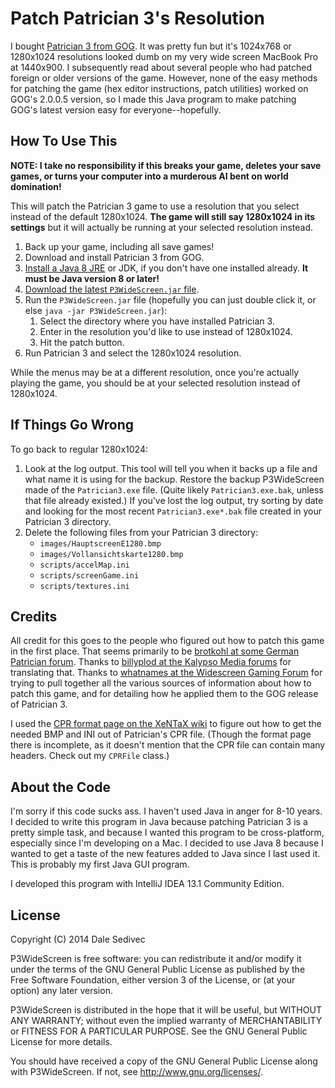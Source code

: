 # Patch Patrician 3's Resolution

I bought [Patrician 3 from GOG][].  It was pretty fun but it's 1024x768 or 1280x1024 resolutions looked dumb on my very wide screen MacBook Pro at 1440x900.  I subsequently read about several people who had patched foreign or older versions of the game.  However, none of the easy methods for patching the game (hex editor instructions, patch utilities) worked on GOG's 2.0.0.5 version, so I made this Java program to make patching GOG's latest version easy for everyone--hopefully.

[Patrician 3 from GOG]: http://www.gog.com/game/patrician_3


## How To Use This

**NOTE: I take no responsibility if this breaks your game, deletes your save games, or turns your computer into a murderous AI bent on world domination!**

This will patch the Patrician 3 game to use a resolution that you select instead of the default 1280x1024.  **The game will still say 1280x1024 in its settings** but it will actually be running at your selected resolution instead.

1. Back up your game, including all save games!
2. Download and install Patrician 3 from GOG.
3. [Install a Java 8 JRE][java-8] or JDK, if you don't have one installed already.  **It must be Java version 8 or later!**
4. [Download the latest `P3WideScreen.jar` file][P3WideScreen.jar].
5. Run the `P3WideScreen.jar` file (hopefully you can just double click it, or else `java -jar P3WideScreen.jar`):
     1. Select the directory where you have installed Patrician 3.
     2. Enter in the resolution you'd like to use instead of 1280x1024.
     3. Hit the patch button.
6. Run Patrician 3 and select the 1280x1024 resolution.

[java-8]: http://www.oracle.com/technetwork/java/javase/downloads/jre8-downloads-2133155.html
[P3WideScreen.jar]: https://github.com/dsedivec/P3WideScreen/releases/

While the menus may be at a different resolution, once you're actually playing the game, you should be at your selected resolution instead of 1280x1024.


## If Things Go Wrong

To go back to regular 1280x1024:

1. Look at the log output.  This tool will tell you when it backs up a file and what name it is using for the backup.  Restore the backup P3WideScreen made of the `Patrician3.exe` file.  (Quite likely `Patrician3.exe.bak`, unless that file already existed.)  If you've lost the log output, try sorting by date and looking for the most recent `Patrician3.exe*.bak` file created in your Patrician 3 directory.
2. Delete the following files from your Patrician 3 directory:
    * `images/HauptscreenE1280.bmp`
    * `images/Vollansichtskarte1280.bmp`
    * `scripts/accelMap.ini`
    * `scripts/screenGame.ini`
    * `scripts/textures.ini`

## Credits

All credit for this goes to the people who figured out how to patch this game in the first place.  That seems primarily to be [brotkohl at some German Patrician forum][brotkohl].  Thanks to [billyplod at the Kalypso Media forums][billyplod] for translating that.  Thanks to [whatnames at the Widescreen Gaming Forum][whatnames] for trying to pull together all the various sources of information about how to patch this game, and for detailing how he applied them to the GOG release of Patrician 3.

[brotkohl]: http://www.patrizierforum.net/index.php?page=Thread&threadID=3376&pageNo=1
[billyplod]: http://forum.kalypsomedia.com/showthread.php?tid=8713&pid=86997#pid86997
[whatnames]: http://www.wsgf.org/forums/viewtopic.php?t=26206

I used the [CPR format page on the XeNTaX wiki][cpr] to figure out how to get the needed BMP and INI out of Patrician's CPR file.  (Though the format page there is incomplete, as it doesn't mention that the CPR file can contain many headers.  Check out my `CPRFile` class.)

[cpr]: http://wiki.xentax.com/index.php?title=Patrician


## About the Code

I'm sorry if this code sucks ass.  I haven't used Java in anger for 8-10  years.  I decided to write this program in Java because patching Patrician 3 is a pretty simple task, and because I wanted this program to be cross-platform, especially since I'm developing on a Mac.  I decided to use Java 8 because I wanted to get a taste of the new features added to Java since I last used it.  This is probably my first Java GUI program.

I developed this program with IntelliJ IDEA 13.1 Community Edition.


## License

Copyright (C) 2014  Dale Sedivec

P3WideScreen is free software: you can redistribute it and/or modify
it under the terms of the GNU General Public License as published by
the Free Software Foundation, either version 3 of the License, or
(at your option) any later version.

P3WideScreen is distributed in the hope that it will be useful,
but WITHOUT ANY WARRANTY; without even the implied warranty of
MERCHANTABILITY or FITNESS FOR A PARTICULAR PURPOSE.  See the
GNU General Public License for more details.

You should have received a copy of the GNU General Public License
along with P3WideScreen.  If not, see <http://www.gnu.org/licenses/>.

